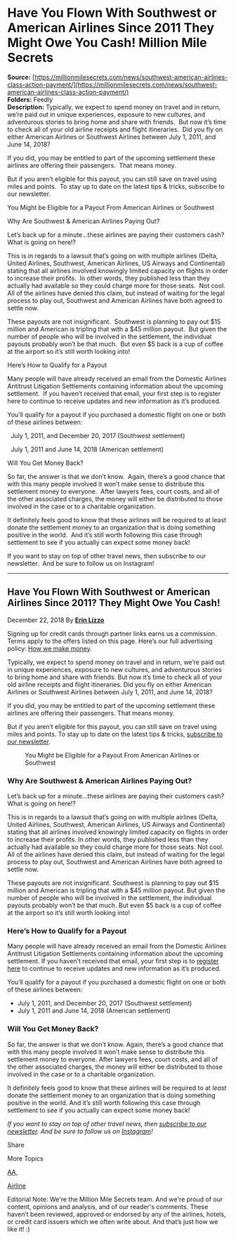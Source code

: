 # Have You Flown With Southwest or American Airlines Since 2011 They Might Owe You Cash! Million Mile Secrets

**Source:** [https://millionmilesecrets.com/news/southwest-american-airlines-class-action-payment/](https://millionmilesecrets.com/news/southwest-american-airlines-class-action-payment/)  
**Folders:** Feedly  
**Description:** Typically, we expect to spend money on travel and in return, we’re paid out in unique experiences, exposure to new cultures, and adventurous stories to bring home and share with friends.  But now it’s time to check all of your old airline receipts and flight itineraries.  Did you fly on either American Airlines or Southwest Airlines between July 1, 2011, and June 14, 2018?

If you did, you may be entitled to part of the upcoming settlement these airlines are offering their passengers.  That means money.

But if you aren’t eligible for this payout, you can still save on travel using miles and points.  To stay up to date on the latest tips & tricks, subscribe to our newsletter.

You Might be Eligible for a Payout From American Airlines or Southwest

Why Are Southwest & American Airlines Paying Out?

Let’s back up for a minute…these airlines are paying their customers cash?  What is going on here!?

This is in regards to a lawsuit that’s going on with multiple airlines (Delta, United Airlines, Southwest, American Airlines, US Airways and Continental) stating that all airlines involved knowingly limited capacity on flights in order to increase their profits.  In other words, they published less than they actually had available so they could charge more for those seats.  Not cool.  All of the airlines have denied this claim, but instead of waiting for the legal process to play out, Southwest and American Airlines have both agreed to settle now.

These payouts are not insignificant.  Southwest is planning to pay out $15 million and American is tripling that with a $45 million payout.  But given the number of people who will be involved in the settlement, the individual payouts probably won’t be that much.  But even $5 back is a cup of coffee at the airport so it’s still worth looking into!

Here’s How to Qualify for a Payout

Many people will have already received an email from the Domestic Airlines Antitrust Litigation Settlements containing information about the upcoming settlement.  If you haven’t received that email, your first step is to register here to continue to receive updates and new information as it’s produced.

You’ll qualify for a payout if you purchased a domestic flight on one or both of these airlines between:

  July 1, 2011, and December 20, 2017 (Southwest settlement)

  July 1, 2011 and June 14, 2018 (American settlement)

Will You Get Money Back?

So far, the answer is that we don’t know.  Again, there’s a good chance that with this many people involved it won’t make sense to distribute this settlement money to everyone.  After lawyers fees, court costs, and all of the other associated charges, the money will either be distributed to those involved in the case or to a charitable organization.

It definitely feels good to know that these airlines will be required to at least donate the settlement money to an organization that is doing something positive in the world.  And it’s still worth following this case through settlement to see if you actually can expect some money back!

If you want to stay on top of other travel news, then subscribe to our newsletter.  And be sure to follow us on Instagram!


---

<section><div><h1>Have You Flown With Southwest or American Airlines Since 2011?  They Might Owe You Cash!</h1><div> <span>December 22, 2018 By <b><a href="https://millionmilesecrets.com/author//">Erin Lizzo</a></b></span></div><p> Signing up for credit cards through partner links earns us a commission. Terms apply to the offers listed on this page. Here’s our full advertising policy: <a href="https://millionmilesecrets.com/guides/advertising-policy/">How we make money</a>.</p><p>Typically, we expect to spend money on travel and in return, we’re paid out in unique experiences, exposure to new cultures, and adventurous stories to bring home and share with friends.  But now it’s time to check all of your old airline receipts and flight itineraries.  Did you fly on either American Airlines or Southwest Airlines between July 1, 2011, and June 14, 2018?</p><p>If you did, you may be entitled to part of the upcoming settlement these airlines are offering their passengers.  That means money.</p><p>But if you aren’t eligible for this payout, you can still save on travel using miles and points.  To stay up to date on the latest tips &amp; tricks, <a href="https://millionmilesecrets.com/newsletter-sign-up/">subscribe to our newsletter</a>.</p><figure><figcaption>You Might be Eligible for a Payout From American Airlines or Southwest</figcaption></figure><h3>Why Are Southwest &amp; American Airlines Paying Out?</h3><p>Let’s back up for a minute…these airlines are paying their customers cash?  What is going on here!?</p><p>This is in regards to a lawsuit that’s going on with multiple airlines (Delta, United Airlines, Southwest, American Airlines, US Airways and Continental) stating that all airlines involved knowingly limited capacity on flights in order to increase their profits.  In other words, they published less than they actually had available so they could charge more for those seats.  Not cool.  All of the airlines have denied this claim, but instead of waiting for the legal process to play out, Southwest and American Airlines have both agreed to settle now.</p><p>These payouts are not insignificant.  Southwest is planning to pay out $15 million and American is tripling that with a $45 million payout.  But given the number of people who will be involved in the settlement, the individual payouts probably won’t be that much.  But even $5 back is a cup of coffee at the airport so it’s still worth looking into!</p><h3>Here’s How to Qualify for a Payout</h3><p>Many people will have already received an email from the Domestic Airlines Antitrust Litigation Settlements containing information about the upcoming settlement.  If you haven’t received that email, your first step is to <a href="https://domesticairclass.com/Registration-Form">register here</a> to continue to receive updates and new information as it’s produced.</p><p>You’ll qualify for a payout if you purchased a domestic flight on one or both of these airlines between:</p><ul><li>  July 1, 2011, and December 20, 2017 (Southwest settlement)</li><li>  July 1, 2011 and June 14, 2018 (American settlement)</li></ul><h3>Will You Get Money Back?</h3><p>So far, the answer is that we don’t know.  Again, there’s a good chance that with this many people involved it won’t make sense to distribute this settlement money to everyone.  After lawyers fees, court costs, and all of the other associated charges, the money will either be distributed to those involved in the case or to a charitable organization.</p><p>It definitely feels good to know that these airlines will be required to at<em> least</em> donate the settlement money to an organization that is doing something positive in the world.  And it’s still worth following this case through settlement to see if you actually can expect some money back!</p> <i><span>If you want to stay on top of other travel news, then </span></i><a href="https://millionmilesecrets.com/newsletter-sign-up/"><i><span>subscribe to our newsletter</span></i></a><i><span>.  And be sure to follow us on </span></i><a href="https://www.instagram.com/millionmilesecrets/"><i><span>Instagram</span></i></a><i><span>!</span></i></div><div><div><p>Share</p>   </div></div><div><p>More Topics</p><div><div><p><a href="https://millionmilesecrets.com/tag/aa/">AA, </a></p><p><a href="https://millionmilesecrets.com/tag/airline/">Airline</a></p></div></div></div><p><span>Editorial Note</span>: We're the Million Mile Secrets team. And we're proud of our content, opinions and analysis, and of our reader's comments. These haven’t been reviewed, approved or endorsed by any of the airlines, hotels, or credit card issuers which we often write about. And that’s just how we like it! :)</p></section>